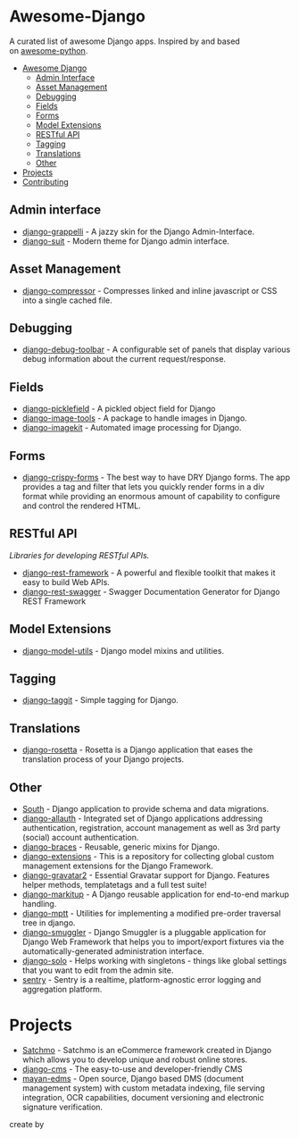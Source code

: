 # Awesome-Django
A curated list of awesome Django apps. Inspired by and based on [awesome-python](https://github.com/vinta/awesome-python/).

- [Awesome Django](https://github.com/jbwolfe/awesome-django?tab=readme-ov-file#awesome-django)
    - [Admin Interface](https://github.com/jbwolfe/awesome-django?tab=readme-ov-file#admin-interface)
    - [Asset Management](https://github.com/jbwolfe/awesome-django?tab=readme-ov-file#asset-management)
    - [Debugging](https://github.com/jbwolfe/awesome-django?tab=readme-ov-file#debugging)
    - [Fields](https://github.com/jbwolfe/awesome-django?tab=readme-ov-file#fields)
    - [Forms](https://github.com/jbwolfe/awesome-django?tab=readme-ov-file#forms)
    - [Model Extensions](https://github.com/jbwolfe/awesome-django?tab=readme-ov-file#model-extensions)
    - [RESTful API](https://github.com/jbwolfe/awesome-django?tab=readme-ov-file#restful-api)
    - [Tagging](https://github.com/jbwolfe/awesome-django?tab=readme-ov-file#tagging)
    - [Translations](https://github.com/jbwolfe/awesome-django?tab=readme-ov-file#translations)
    - [Other](https://github.com/jbwolfe/awesome-django?tab=readme-ov-file#other)
- [Projects](https://github.com/jbwolfe/awesome-django?tab=readme-ov-file#projects)
- [Contributing](https://github.com/jbwolfe/awesome-django?tab=readme-ov-file#contributing)

## Admin interface

[](https://github.com/jbwolfe/awesome-django?tab=readme-ov-file#admin-interface)

- [django-grappelli](https://github.com/sehmaschine/django-grappelli/) - A jazzy skin for the Django Admin-Interface.
- [django-suit](https://github.com/darklow/django-suit/) - Modern theme for Django admin interface.

## Asset Management

[](https://github.com/jbwolfe/awesome-django?tab=readme-ov-file#asset-management)

- [django-compressor](https://github.com/django-compressor/django-compressor/) - Compresses linked and inline javascript or CSS into a single cached file.

## Debugging

[](https://github.com/jbwolfe/awesome-django?tab=readme-ov-file#debugging)

- [django-debug-toolbar](https://github.com/django-debug-toolbar/django-debug-toolbar/) - A configurable set of panels that display various debug information about the current request/response.

## Fields

[](https://github.com/jbwolfe/awesome-django?tab=readme-ov-file#fields)

- [django-picklefield](https://github.com/gintas/django-picklefield/) - A pickled object field for Django
- [django-image-tools](https://github.com/bonsaistudio/django-image-tools/) - A package to handle images in Django.
- [django-imagekit](https://github.com/matthewwithanm/django-imagekit/) - Automated image processing for Django.

## Forms

[](https://github.com/jbwolfe/awesome-django?tab=readme-ov-file#forms)

- [django-crispy-forms](https://github.com/maraujop/django-crispy-forms/) - The best way to have DRY Django forms. The app provides a tag and filter that lets you quickly render forms in a div format while providing an enormous amount of capability to configure and control the rendered HTML.

## RESTful API

[](https://github.com/jbwolfe/awesome-django?tab=readme-ov-file#restful-api)

_Libraries for developing RESTful APIs._

- [django-rest-framework](http://www.django-rest-framework.org/) - A powerful and flexible toolkit that makes it easy to build Web APIs.
- [django-rest-swagger](https://github.com/marcgibbons/django-rest-swagger/) - Swagger Documentation Generator for Django REST Framework

## Model Extensions

[](https://github.com/jbwolfe/awesome-django?tab=readme-ov-file#model-extensions)

- [django-model-utils](https://github.com/carljm/django-model-utils/) - Django model mixins and utilities.

## Tagging

[](https://github.com/jbwolfe/awesome-django?tab=readme-ov-file#tagging)

- [django-taggit](https://github.com/alex/django-taggit/) - Simple tagging for Django.

## Translations

[](https://github.com/jbwolfe/awesome-django?tab=readme-ov-file#translations)

- [django-rosetta](https://github.com/mbi/django-rosetta/) - Rosetta is a Django application that eases the translation process of your Django projects.

## Other

[](https://github.com/jbwolfe/awesome-django?tab=readme-ov-file#other)

- [South](https://bitbucket.org/andrewgodwin/south/src/) - Django application to provide schema and data migrations.
- [django-allauth](https://github.com/pennersr/django-allauth/) - Integrated set of Django applications addressing authentication, registration, account management as well as 3rd party (social) account authentication.
- [django-braces](https://github.com/brack3t/django-braces/) - Reusable, generic mixins for Django.
- [django-extensions](https://github.com/django-extensions/django-extensions/) - This is a repository for collecting global custom management extensions for the Django Framework.
- [django-gravatar2](https://github.com/twaddington/django-gravatar/) - Essential Gravatar support for Django. Features helper methods, templatetags and a full test suite!
- [django-markitup](https://bitbucket.org/carljm/django-markitup/src/) - A Django reusable application for end-to-end markup handling.
- [django-mptt](https://github.com/django-mptt/django-mptt/) - Utilities for implementing a modified pre-order traversal tree in django.
- [django-smuggler](https://github.com/semente/django-smuggler/) - Django Smuggler is a pluggable application for Django Web Framework that helps you to import/export fixtures via the automatically-generated administration interface.
- [django-solo](https://github.com/lazybird/django-solo/) - Helps working with singletons - things like global settings that you want to edit from the admin site.
- [sentry](https://github.com/getsentry/sentry/) - Sentry is a realtime, platform-agnostic error logging and aggregation platform.

# Projects

[](https://github.com/jbwolfe/awesome-django?tab=readme-ov-file#projects)

- [Satchmo](https://bitbucket.org/chris1610/satchmo/src/) - Satchmo is an eCommerce framework created in Django which allows you to develop unique and robust online stores.
- [django-cms](https://github.com/divio/django-cms/) - The easy-to-use and developer-friendly CMS
- [mayan-edms](https://github.com/mayan-edms/mayan-edms/) - Open source, Django based DMS (document management system) with custom metadata indexing, file serving integration, OCR capabilities, document versioning and electronic signature verification.





create by



